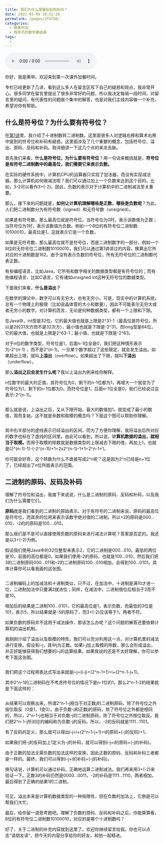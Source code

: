 ```yaml
---
title: 我们为什么需要反码和补码？
date: 2022-03-09 18:52:28
permalink: /pages/2fbf88/
categories:
  - 极客时间
  - 程序员的数学基础课
tags:
  - 
---
```

<audio title="数学专栏课外加餐（一）.我们为什么需要反码和补码？" src="https://static001.geekbang.org/resource/audio/5f/08/5f59716a0fd62177dac57420e9851008.mp3" controls="controls"></audio> 
<p>你好，我是黄申。欢迎来到第一次课外加餐时间。</p><p>专栏已经更新了几讲，看到这么多人在留言区写下自己的疑惑和观点，我非常开心。很多同学在留言里提出了很多非常好的问题，所以我决定每隔一段时间，对留言里的疑问、有代表性的问题做个集中的解答，也是对我们主线内容做一个补充，希望对你有帮助。</p><h2>什么是符号位？为什么要有符号位？</h2><p>在<a href="https://time.geekbang.org/column/article/71840">第1讲</a>里，我介绍了十进制数转二进制数。这里面很多人对逻辑右移和算术右移中提到的符号位和补码有疑惑。这里面涉及了几个重要的概念，包括符号位、溢出、原码、反码和补码。我详细讲一下这几个点的来龙去脉。</p><p>首先我们来看，<strong>什么是符号位，为什么要有符号位</strong>？用一句话来概括就是，<strong>符号位是有符号二进制数中的最高位，我们需要它来表示负数。</strong></p><p>在实际的硬件系统中，计算机CPU的运算器只实现了加法器，而没有实现减法器。那么计算机如何做减法呢？我们可以通过加上一个负数来达到这个目的。比如，3-2可以看作3+(-2)。因此，负数的表示对于计算机中的二进制减法至关重要。</p><p>那么，接下来的问题就是，<strong>如何让计算机理解哪些是正数，哪些是负数呢</strong>？为此，人们把二进制数分为有符号数（signed）和无符号数（unsigned）。</p><p>如果是有符号数，那么最高位就是符号位。当符号位为0时，表示该数值为正数；当符号位为1时，表示该数值为负数。例如一个8位的有符号位二进制数10100010，最高位是1，这就表示它是一个负数。</p><!-- [[[read_end]]] --><p>如果是无符号数，那么最高位就不是符号位，而是二进制数字的一部分，例如一个8位的无符号位二进制数10100010，我们可以通过第1讲讲过的内容，换算出它所对应的十进制数是162。由于没有表示负数的符号位，所有无符号位的二进制都代表正数。</p><p>有些编程语言，比如Java，它所有和数字相关的数据类型都是有符号位的；而有些编程语言，比如C语言，它有诸如unsigned int这种无符号位的数据类型。</p><p>下面我们来看，<strong>什么是溢出？</strong></p><p>在数学的理论中，数字可以有无穷大，也有无穷小。可是，现实中的计算机系统，总有一个物理上的极限（比如说晶体管的大小和数量），因此不可能表示无穷大或者无穷小的数字。对计算机而言，无论是何种数据类型，都有一个上限和下限。</p><p>在Java中，int型是32位，它的最大值也就是上限是2^31-1（最高位是符号位，所以是2的31次方而不是32次方），最小值也就是下限是-2^31。而long型是64位，它的最大值，也就是上限是2^63-1；最小值，也就是下限是-2^63。</p><p>对于n位的数字类型，符号位是1，后面n-1位全是0，我们把这种情形表示为-2^(n-1) ，而不是2^(n-1)。一旦某个数字超过了这些限定，就会发生溢出。如果超出上限，就叫<strong>上溢出</strong>（overflow）。如果超出了下限，就叫<strong>下溢出</strong>（underflow）。</p><p>那么<strong>溢出之后会发生什么呢？</strong>我以上溢出为例来给你解释。</p><p>n位数字的最大的正值，其符号位为0，剩下的n-1位都为1，再增大一个就变为了符号位为1，剩下的n-1位都为0。而符号位是1，后面n-1位全是0，我们已经说过这表示-2^(n-1)。</p><p><img src="https://static001.geekbang.org/resource/image/10/36/10974fab2acf1ebd3cd3938387b65c36.jpg?wh=1142*500" alt=""></p><p>那么就是说，上溢出之后，又从下限开始，最大的数值加1，就变成了最小的数值，周而复始，这不就是余数和取模的概念吗？下面这个图可以帮助你理解。</p><p><img src="https://static001.geekbang.org/resource/image/57/71/57e275c509cb477588b8c19b63df0b71.jpg?wh=1142*597" alt=""></p><p>其中右半部分的虚线表示已经溢出的区间，而为了方便你理解，我将溢出后所对应的数字也标在了虚线的区间里。由此可以看到，所以说，<strong>计算机数据的溢出，就相当于取模。</strong>而用于取模的除数就是数据类型的上限减去下限的值，再加上1，也就是(2^(n-1)-1)-(-2^(n-1))+1=2x2^(n-1)-1+1=2^n-1+1。</p><p>你可能会好奇，这个除数为什么不直接写成2^n呢？这是因为2^n已经是n+1位了，已经超出了n位所能表示的范围。</p><h2>二进制的原码、反码及补码</h2><p>理解了符号位和溢出，我接下来说说，什么是二进制的原码、反码和补码，以及我们为什么需要它们。</p><p><strong>原码</strong>就是我们看到的二进制的原始表示。对于有符号的二进制来说，原码的最高位是符号位，而其余的位用来表示该数字绝对值的二进制。所以+2的原码是000…010，-2的的原码是100.…010。</p><p>那么我们是不是可以直接使用负数的原码来进行减法计算呢？答案是否定的。我还是以3+(-2)为例。</p><p>假设我们使用Java中的32位整型来表示2，它的二进制是000…010。最低的两位是10，前面的高位都是0。如果我们使用-2的原码，也就是100…010，然后我们把3的二进制原码000…011和-2的二进制原码100…010相加，会得到100…0101。具体计算你可以看我画的这张图。</p><p><img src="https://static001.geekbang.org/resource/image/26/6b/267986137720c8a14e45fa3bb46f736b.jpg?wh=1142*388" alt=""></p><p>二进制编码上的加减法和十进制类似，只不过，在加法中，十进制是满10才进一位，二进制加法中只要满2就进位；同样，在减法中，二进制借位后相当于2而不是10。</p><p>相加后的结果是二进制100…0101，它的最高位是1，表示负数，而最低的3位是101，表示5，所以结果就是-5的原码了，而3+(-2)应该等于1，两者不符。</p><p>如果负数的原码并不适用于减法操作，那该怎么办呢？这个问题的解答还要依赖计算机的溢出机制。</p><p>我刚刚介绍了溢出以及取模的特性，我们可以充分利用这一点，对计算机里的减法进行变换。假设有i-j，其中j为正数。如果i-j加上取模的除数，那么会形成溢出，并正好能够获得我们想要的i-j的运算结果。如果我说的还是不太好理解，你可以参考下面这张图。</p><p><img src="https://static001.geekbang.org/resource/image/d3/4f/d3788c6ecac1f8d8eee9552c7452ca4f.jpg?wh=1142*704" alt=""></p><p>我们把这个过程用表达式写出来就是i-j=(i-j)+(2^n-1+1)=i+(2^n-1-j+1)。</p><p>其中2^n-1的二进制码在不考虑符号位的情况下是n-1位的1，那么2^n-1-2的结果就是下面这样的：</p><p><img src="https://static001.geekbang.org/resource/image/41/0e/413470413ff2fe1ce02fa51f07884c0e.jpg?wh=1142*492" alt=""></p><p>从结果可以观察出来，所谓2^n-1-j相当于对正数j的二进制原码，除了符号位之外按位取反（0变1，1变0）。由于负数-j和正数j的原码，除了符号位之外都是相同的，所以，2^n-1-j也相当于对负数-j的二进制原码，除了符号位之外按位取反。我们把2^n-1-j所对应的编码称为负数-j的反码。所以，-2的反码就是1111…1101。</p><p>有了反码的定义，那么就可以得出i-j=i+(2^n-1-j+1)=i的原码+(-j的反码)+1。</p><p>如果我们把-j的反码加上1定义为-j的补码，就可以得到i-j=i的原码+(-j的补码)。</p><p>由于正数的加法无需负数的加法这样的变换，因此正数的原码、反码和补码三者都是一样的。最终，我们可以得到i-j=i的补码+(-j的补码)。</p><p>换句话说，计算机可以通过补码，正确地运算二进制减法。我们再来用3+(-2)来验证一下。正数3的补码仍然是0000…0011，-2的补码是1111…1110，两者相加，最后得到了正确的结果1的二进制。</p><p><img src="https://static001.geekbang.org/resource/image/3f/1f/3f4133ef63fd467bd389f58820c72d1f.jpg?wh=1142*446" alt=""></p><p>可见，溢出本来是计算机数据类型的一种局限性，但在负数的加法上，它倒是可以帮我们大忙。</p><p>最后，给你留一道思考题吧。理解了负数的原码、反码和补码之后，你能算算看，8位的有符号位二进制数10100010，对应的是哪个十进制数吗？</p><p>好了，关于二进制的补充内容就到这里了。<span class="orange">欢迎你继续留言给我。你也可以点击“请朋友读”，把今天的内容分享给你的好友，和他一起精进。</span></p>
